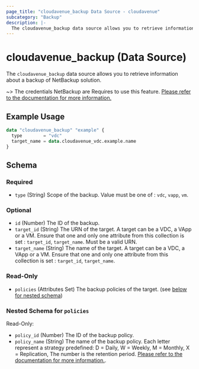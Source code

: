 ```yaml
---
page_title: "cloudavenue_backup Data Source - cloudavenue"
subcategory: "Backup"
description: |-
  The cloudavenue_backup data source allows you to retrieve information about a backup of NetBackup solution.
---
```


# cloudavenue_backup (Data Source)

The `cloudavenue_backup` data source allows you to retrieve information about a backup of NetBackup solution.

 ~> The credentials NetBackup are Requires to use this feature. [Please refer to the documentation for more information.](https://registry.terraform.io/providers/orange-cloudavenue/cloudavenue/latest/docs#netbackup-configuration)

## Example Usage

```terraform
data "cloudavenue_backup" "example" {
  type        = "vdc"
  target_name = data.cloudavenue_vdc.example.name
}
```

<!-- schema generated by tfplugindocs -->
## Schema

### Required

- `type` (String) Scope of the backup. Value must be one of : `vdc`, `vapp`, `vm`.

### Optional

- `id` (Number) The ID of the backup.
- `target_id` (String) The URN of the target. A target can be a VDC, a VApp or a VM. Ensure that one and only one attribute from this collection is set : `target_id`, `target_name`. Must be a valid URN.
- `target_name` (String) The name of the target. A target can be a VDC, a VApp or a VM. Ensure that one and only one attribute from this collection is set : `target_id`, `target_name`.

### Read-Only

- `policies` (Attributes Set) The backup policies of the target. (see [below for nested schema](#nestedatt--policies))

<a id="nestedatt--policies"></a>
### Nested Schema for `policies`

Read-Only:

- `policy_id` (Number) The ID of the backup policy.
- `policy_name` (String) The name of the backup policy. Each letter represent a strategy predefined: D = Daily, W = Weekly, M = Monthly, X = Replication, The number is the retention period. [Please refer to the documentation for more information.](https://cloud.orange-business.com/en/offres/infrastructure-iaas/cloud-avenue/wiki-cloud-avenue/practical-sheets/backup/backup/).


